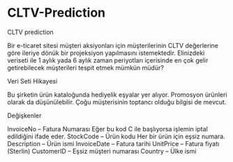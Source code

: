 # CLTV-Prediction
CLTV prediction

Bir e-ticaret sitesi müşteri aksiyonları için 
müşterilerinin CLTV değerlerine göre ileriye 
dönük bir projeksiyon yapılmasını istemektedir.
Elinizdeki veriseti ile 1 aylık yada 6 aylık zaman 
periyotları içerisinde en çok gelir getirebilecek 
müşterileri tespit etmek mümkün müdür?

Veri Seti Hikayesi

Bu şirketin ürün kataloğunda hediyelik eşyalar yer alıyor. Promosyon 
ürünleri olarak da düşünülebilir.
Çoğu müşterisinin toptancı olduğu bilgisi de mevcut.

Değişkenler

InvoiceNo – Fatura Numarası 
Eğer bu kod C ile başlıyorsa işlemin iptal edildiğini ifade eder.
StockCode – Ürün kodu
Her bir ürün için eşsiz numara.
Description – Ürün ismi
InvoiceDate – Fatura tarihi
UnitPrice – Fatura fiyatı (Sterlin)
CustomerID – Eşsiz müşteri numarası
Country – Ülke ismi

